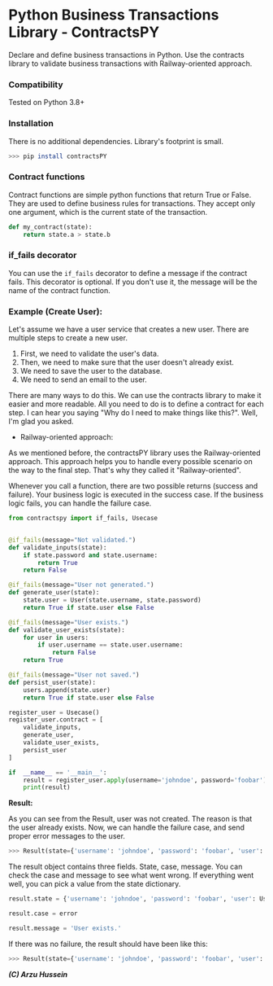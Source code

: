 Python Business Transactions Library - ContractsPY
=======

Declare and define business transactions in Python. Use the contracts library to
validate business transactions with Railway-oriented approach.

 ### Compatibility

Tested on Python 3.8+

### Installation

There is no additional dependencies. Library's footprint is small.

```bash
>>> pip install contractsPY
```


### Contract functions

Contract functions are simple python functions that return True or False. They are
used to define business rules for transactions. They accept only one argument,
which is the current state of the transaction.

```python
def my_contract(state):
    return state.a > state.b
```

### if_fails decorator

You can use the `if_fails` decorator to define a message if the contract fails. This decorator
is optional. If you don't use it, the message will be the name of the contract function.


### Example (Create User):

Let's assume we have a user service that creates a new user. There are multiple steps to create a new user. 

1) First, we need to validate the user's data.
2) Then, we need to make sure that the user doesn't already exist.
3) We need to save the user to the database.
4) We need to send an email to the user.

There are many ways to do this. We can use the contracts library to make it easier and more readable. 
All you need to do is to define a contract for each step. I can hear you saying "Why do I need to make things like this?". Well, I'm glad you asked.

- Railway-oriented approach:

As we mentioned before, the contractsPY library uses the Railway-oriented approach. This approach helps you to handle every possible scenario on the way to the final step. That's why they called it "Railway-oriented". 

Whenever you call a function, there are two possible returns (success and failure). Your business logic is executed in the success case. If the business logic fails, you can handle the failure case.


```python
from contractspy import if_fails, Usecase


@if_fails(message="Not validated.")
def validate_inputs(state):
    if state.password and state.username:
        return True
    return False

@if_fails(message="User not generated.")
def generate_user(state):
    state.user = User(state.username, state.password)
    return True if state.user else False

@if_fails(message="User exists.")
def validate_user_exists(state):
    for user in users:
        if user.username == state.user.username:
            return False
    return True

@if_fails(message="User not saved.")
def persist_user(state):
    users.append(state.user)
    return True if state.user else False

register_user = Usecase()
register_user.contract = [
    validate_inputs,
    generate_user,
    validate_user_exists,
    persist_user
]

if  __name__ == '__main__':
    result = register_user.apply(username='johndoe', password='foobar')
    print(result)

```

**Result:**

As you can see from the Result, user was not created. The reason is that the user already exists.
Now, we can handle the failure case, and send proper error messages to the user.

```python
>>> Result(state={'username': 'johndoe', 'password': 'foobar', 'user': User(username=johndoe, password=foobar)}, case=error, message='User exists.')
```

The result object contains three fields. State, case, message. You can check the case and message to see what went wrong. If everything went well, you can pick a value from the state dictionary.

```python
result.state = {'username': 'johndoe', 'password': 'foobar', 'user': User(username=johndoe, password=foobar)}

result.case = error

result.message = 'User exists.'
```


If there was no failure, the result should have been like this:

```python
>>> Result(state={'username': 'johndoe', 'password': 'foobar', 'user': User(username=johndoe, password=foobar)}, case=success, message='Ok')
```


***(C) Arzu Hussein***
